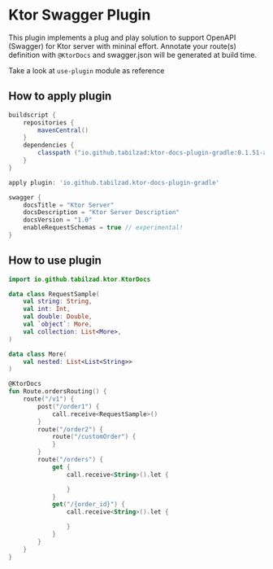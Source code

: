 # Ktor Swagger Plugin

This plugin implements a plug and play solution to support OpenAPI (Swagger) for Ktor server with mininal effort. Annotate your route(s) definition with `@KtorDocs` and swagger.json will be generated at build time.

Take a look at `use-plugin` module as reference 

## How to apply plugin

```groovy
buildscript {
    repositories {
        mavenCentral()
    }
    dependencies {
        classpath ("io.github.tabilzad:ktor-docs-plugin-gradle:0.1.51-alpha")
    }
}

apply plugin: 'io.github.tabilzad.ktor-docs-plugin-gradle'

swagger {
    docsTitle = "Ktor Server"
    docsDescription = "Ktor Server Description"
    docsVersion = "1.0"
    enableRequestSchemas = true // experimental!
}
```

## How to use plugin
```kotlin
import io.github.tabilzad.ktor.KtorDocs

data class RequestSample(
    val string: String,
    val int: Int,
    val double: Double,
    val `object`: More,
    val collection: List<More>,
)

data class More(
    val nested: List<List<String>>
)

@KtorDocs
fun Route.ordersRouting() {
    route("/v1") {
        post("/order1") {
            call.receive<RequestSample>()
        }
        route("/order2") {
            route("/customOrder") {
            }
        }
        route("/orders") {
            get {
                call.receive<String>().let {

                }
            }
            get("/{order_id}") {
                call.receive<String>().let {

                }
            }
        }
    }
}

```
